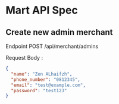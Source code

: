 # Mart API Spec

## Create new admin merchant

Endpoint POST /api/merchant/admins

Request Body :

```json
{
  "name": "Zen ALhaifzh",
  "phone_number": "0812345",
  "email": "test@example.com",
  "password": "test123"
}
```
